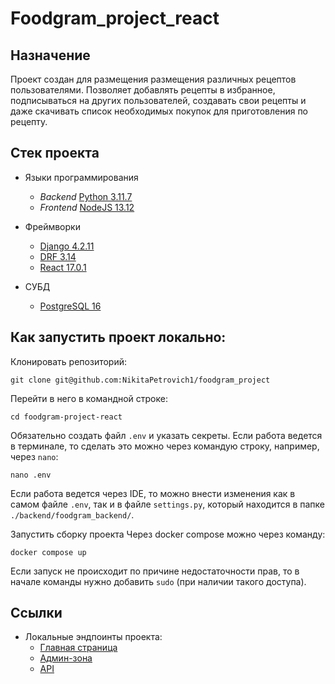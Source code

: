 # Foodgram_project_react

## Назначение

Проект создан для размещения размещения различных рецептов пользователями. Позволяет добавлять рецепты в избранное, подписываться на других пользователей, создавать свои рецепты и даже скачивать список необходимых покупок для приготовления по рецепту.

## Стек проекта

- Языки программирования
    - *Backend* [Python 3.11.7](https://www.python.org/downloads/release/python-3117/)
    - *Frontend* [NodeJS 13.12](https://nodejs.org/en/blog/release/v13.12.0)

- Фреймворки
    - [Django 4.2.11](https://docs.djangoproject.com/en/5.0/releases/4.2.11/)
    - [DRF 3.14](https://www.django-rest-framework.org/community/3.14-announcement/)
    - [React 17.0.1](https://github.com/facebook/react/blob/main/CHANGELOG.md#1701-october-22-2020)

- СУБД
    - [PostgreSQL 16](https://www.postgresql.org/about/news/postgresql-16-released-2715/)



## Как запустить проект локально:

Клонировать репозиторий:

```
git clone git@github.com:NikitaPetrovich1/foodgram_project
```

Перейти в него в командной строке:

```
cd foodgram-project-react
```

Обязательно создать файл `.env` и указать секреты. 
Если работа ведется в терминале, то сделать это можно через командую строку, например, через `nano`:

```
nano .env
```
Если работа ведется через IDE, то можно внести изменения как в самом файле `.env`, так и в файле `settings.py`, который находится в папке `./backend/foodgram_backend/`.

Запустить сборку проекта Через docker compose можно через команду:

```
docker compose up
```

Если запуск не происходит по причине недостаточности прав, то в начале команды нужно добавить `sudo` (при наличии такого доступа).

## Ссылки
- Локальные эндпоинты проекта:
    - [Главная страница](http://localhost:8000/)
    - [Админ-зона](http://localhost:8000/admin/)
    - [API](http://localhost:8000/api/)
